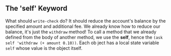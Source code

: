 ## The 'self' Keyword

What should `write-check` do? It should reduce the account's balance by the
specified amount and additional fee. We already know how to reduce our
balance, it's just the `withdraw` method! To call a method that we already
defined from the body of another method, we use the **self**, hence the `(ask
self 'withdraw (+ amount 0.10))`. Each ob ject has a local state variable
`self` whose value is the object itself.

